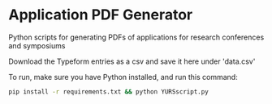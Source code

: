 # Application PDF Generator
Python scripts for generating PDFs of applications for research conferences and symposiums

Download the Typeform entries as a csv and save it here under 'data.csv'

To run, make sure you have Python installed, and run this command:

```bash
pip install -r requirements.txt && python YURSscript.py
```
